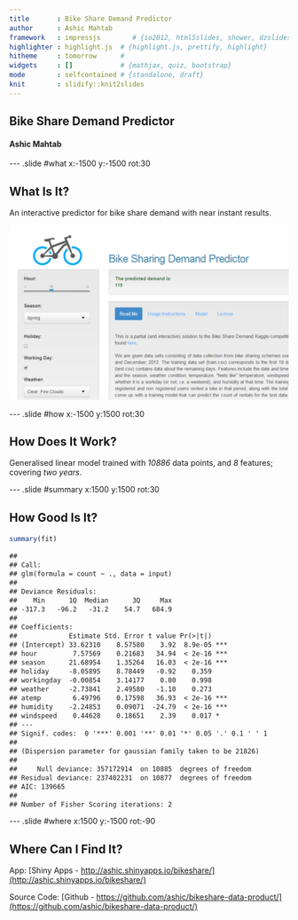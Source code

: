 ```yaml
---
title       : Bike Share Demand Predictor
author      : Ashic Mahtab
framework   : impressjs        # {io2012, html5slides, shower, dzslides, ...}
highlighter : highlight.js  # {highlight.js, prettify, highlight}
hitheme     : tomorrow      # 
widgets     : []            # {mathjax, quiz, bootstrap}
mode        : selfcontained # {standalone, draft}
knit        : slidify::knit2slides
---
```




## Bike Share Demand Predictor

#### Ashic Mahtab

--- .slide #what x:-1500 y:-1500 rot:30

## What Is It?

An interactive predictor for bike share demand with near instant results.

![screenshot](screenshot.png)

--- .slide #how x:-1500 y:1500 rot:30

## How Does It Work?

Generalised linear model trained with *10886* data points, and *8* features; covering *two years*.

--- .slide #summary x:1500 y:1500 rot:30

## How Good Is It?

```r
summary(fit)
```

```
## 
## Call:
## glm(formula = count ~ ., data = input)
## 
## Deviance Residuals: 
##    Min      1Q  Median      3Q     Max  
## -317.3   -96.2   -31.2    54.7   684.9  
## 
## Coefficients:
##             Estimate Std. Error t value Pr(>|t|)    
## (Intercept) 33.62310    8.57580    3.92  8.9e-05 ***
## hour         7.57569    0.21683   34.94  < 2e-16 ***
## season      21.68954    1.35264   16.03  < 2e-16 ***
## holiday     -8.05895    8.78449   -0.92    0.359    
## workingday  -0.00854    3.14177    0.00    0.998    
## weather     -2.73841    2.49580   -1.10    0.273    
## atemp        6.49796    0.17598   36.93  < 2e-16 ***
## humidity    -2.24853    0.09071  -24.79  < 2e-16 ***
## windspeed    0.44628    0.18651    2.39    0.017 *  
## ---
## Signif. codes:  0 '***' 0.001 '**' 0.01 '*' 0.05 '.' 0.1 ' ' 1
## 
## (Dispersion parameter for gaussian family taken to be 21826)
## 
##     Null deviance: 357172914  on 10885  degrees of freedom
## Residual deviance: 237402231  on 10877  degrees of freedom
## AIC: 139665
## 
## Number of Fisher Scoring iterations: 2
```

--- .slide #where x:1500 y:-1500 rot:-90

## Where Can I Find It?

App: [Shiny Apps - http://ashic.shinyapps.io/bikeshare/](http://ashic.shinyapps.io/bikeshare/)  
  
Source Code: [Github - https://github.com/ashic/bikeshare-data-product/](https://github.com/ashic/bikeshare-data-product/) 
